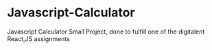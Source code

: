 # Javascript-Calculator
Javascript Calculator Small Project, done to fulfill one of the digitalent React,JS assignments 
